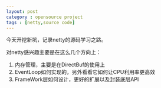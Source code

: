 ```yaml
---
layout: post
category : opensource project
tags : [netty,source code]
---
```

今天开挖新坑，记录netty的源码学习之路。

对netty感兴趣主要是在这么几个方向上：

1. 内存管理，主要是在DirectBuf的使用上
2. EventLoop如何实现的，另外看看它如何让CPU利用率更高效
3. FrameWork层如何设计，更好的扩展以及封装底层API
